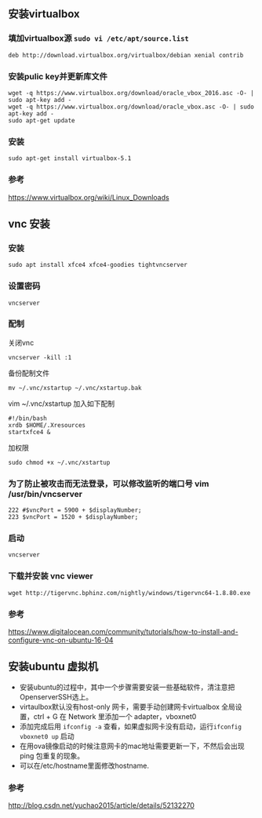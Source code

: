 ## 安装virtualbox

### 填加virtualbox源 `sudo vi /etc/apt/source.list`
	
	deb http://download.virtualbox.org/virtualbox/debian xenial contrib

### 安装pulic key并更新库文件
	wget -q https://www.virtualbox.org/download/oracle_vbox_2016.asc -O- | sudo apt-key add -
	wget -q https://www.virtualbox.org/download/oracle_vbox.asc -O- | sudo apt-key add -
	sudo apt-get update
### 安装
	sudo apt-get install virtualbox-5.1
### 参考
https://www.virtualbox.org/wiki/Linux_Downloads

## vnc 安装
### 安装
	sudo apt install xfce4 xfce4-goodies tightvncserver
### 设置密码
	vncserver

### 配制
关闭vnc  

	vncserver -kill :1

备份配制文件

	mv ~/.vnc/xstartup ~/.vnc/xstartup.bak

vim ~/.vnc/xstartup 加入如下配制

	#!/bin/bash
	xrdb $HOME/.Xresources
	startxfce4 &
加权限

	sudo chmod +x ~/.vnc/xstartup
### 为了防止被攻击而无法登录，可以修改监听的端口号 vim /usr/bin/vncserver
	222 #$vncPort = 5900 + $displayNumber;
	223 $vncPort = 1520 + $displayNumber;
	
### 启动

	vncserver

### 下载并安装 vnc viewer
	wget http://tigervnc.bphinz.com/nightly/windows/tigervnc64-1.8.80.exe

### 参考
https://www.digitalocean.com/community/tutorials/how-to-install-and-configure-vnc-on-ubuntu-16-04

## 安装ubuntu 虚拟机
- 安装ubuntu的过程中，其中一个步骤需要安装一些基础软件，清注意把OpenserverSSH选上。
- virtaulbox默认没有host-only 网卡，需要手动创建网卡virtualbox 全局设置，ctrl + G 在 Network 里添加一个 adapter，vboxnet0
- 添加完成后用 `ifconfig -a` 查看，如果虚拟网卡没有启动，运行`ifconfig vboxnet0 up` 启动
- 在用ova镜像启动的时候注意网卡的mac地址需要更新一下，不然后会出现ping 包重复的现象。
- 可以在/etc/hostname里面修改hostname.

### 参考
http://blog.csdn.net/yuchao2015/article/details/52132270

